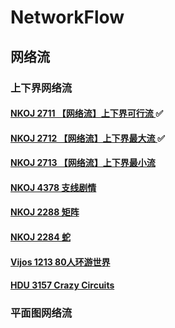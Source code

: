 # NetworkFlow

## 网络流

### 上下界网络流

#### [NKOJ 2711 【网络流】上下界可行流 ](http://oi.nks.edu.cn/zh/Problem/Details/2711):white_check_mark:

#### [NKOJ 2712 【网络流】上下界最大流 ](http://oi.nks.edu.cn/zh/Problem/Details/2712):white_check_mark:

#### [NKOJ 2713 【网络流】上下界最小流 ](http://oi.nks.edu.cn/zh/Problem/Details/2713)

#### [ NKOJ 4378  支线剧情 ](http://oi.nks.edu.cn/zh/Problem/Details/4378)

#### [ NKOJ 2288 矩阵 ](http://oi.nks.edu.cn/zh/Problem/Details/2288)

#### [ NKOJ 2284 蛇 ](http://oi.nks.edu.cn/zh/Problem/Details/2284)

#### [ Vijos 1213 80人环游世界 ](https://vijos.org/p/1213)

#### [ HDU 3157 Crazy Circuits ](http://acm.hdu.edu.cn/showproblem.php?pid=3157)

### 平面图网络流